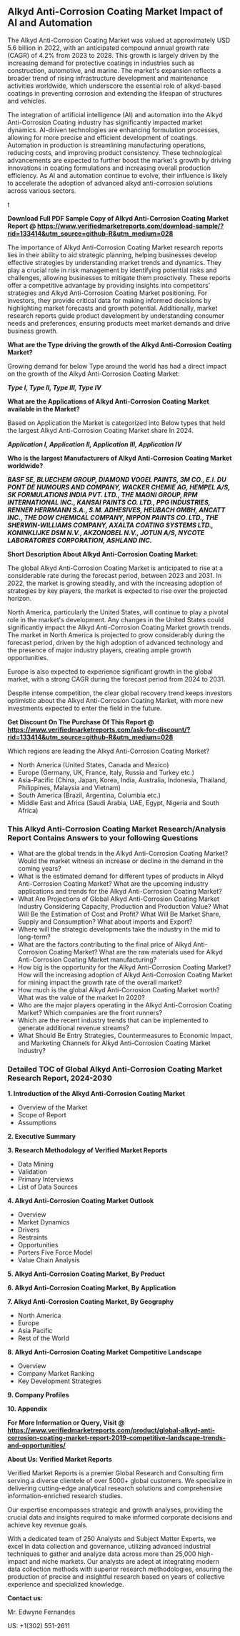 <h2>Alkyd Anti-Corrosion Coating Market Impact of AI and Automation</h2><p>The Alkyd Anti-Corrosion Coating Market was valued at approximately USD 5.6 billion in 2022, with an anticipated compound annual growth rate (CAGR) of 4.2% from 2023 to 2028. This growth is largely driven by the increasing demand for protective coatings in industries such as construction, automotive, and marine. The market's expansion reflects a broader trend of rising infrastructure development and maintenance activities worldwide, which underscore the essential role of alkyd-based coatings in preventing corrosion and extending the lifespan of structures and vehicles.</p><p>The integration of artificial intelligence (AI) and automation into the Alkyd Anti-Corrosion Coating industry has significantly impacted market dynamics. AI-driven technologies are enhancing formulation processes, allowing for more precise and efficient development of coatings. Automation in production is streamlining manufacturing operations, reducing costs, and improving product consistency. These technological advancements are expected to further boost the market's growth by driving innovations in coating formulations and increasing overall production efficiency. As AI and automation continue to evolve, their influence is likely to accelerate the adoption of advanced alkyd anti-corrosion solutions across various sectors.</p>t</p><p id="" class=""><strong>Download Full PDF Sample Copy of Alkyd Anti-Corrosion Coating Market Report @ <a href="https://www.verifiedmarketreports.com/download-sample/?rid=133414&utm_source=github-R&utm_medium=028" target="_blank">https://www.verifiedmarketreports.com/download-sample/?rid=133414&utm_source=github-R&utm_medium=028</a></strong></p><p>The importance of&nbsp;Alkyd Anti-Corrosion Coating Market research reports lies in their ability to aid strategic planning, helping businesses develop effective strategies by understanding market trends and dynamics. They play a crucial role in risk management by identifying potential risks and challenges, allowing businesses to mitigate them proactively. These reports offer a competitive advantage by providing insights into competitors' strategies and Alkyd Anti-Corrosion Coating Market positioning. For investors, they provide critical data for making informed decisions by highlighting market forecasts and growth potential. Additionally, market research reports guide product development by understanding consumer needs and preferences, ensuring products meet market demands and drive business growth.</p><p><strong>What are the&nbsp;Type driving the growth of the Alkyd Anti-Corrosion Coating Market?</strong></p><p id="" class="">Growing demand for below Type around the world has had a direct impact on the growth of the Alkyd Anti-Corrosion Coating Market:</p><em><strong>Type I, Type II, Type III, Type IV</strong></em></p><strong>What are the&nbsp;Applications&nbsp;of Alkyd Anti-Corrosion Coating Market available in the Market?</strong></p><p id="" class="">Based on Application the Market is categorized into Below types that held the largest Alkyd Anti-Corrosion Coating Market share In 2024.</p><em><strong>Application I, Application II, Application III, Application IV</strong></em></p><strong>Who is the largest Manufacturers of Alkyd Anti-Corrosion Coating Market worldwide?</strong></p><p><em><strong>BASF SE, BLUECHEM GROUP, DIAMOND VOGEL PAINTS, 3M CO., E.I. DU PONT DE NUMOURS AND COMPANY, WACKER CHEMIE AG, HEMPEL A/S, SK FORMULATIONS INDIA PVT. LTD., THE MAGNI GROUP, RPM INTERNATIONAL INC., KANSAI PAINTS CO. LTD., PPG INDUSTRIES, RENNER HERRMANN S.A., S.M. ADHESIVES, HEUBACH GMBH, ANCATT INC., THE DOW CHEMICAL COMPANY, NIPPON PAINTS CO. LTD., THE SHERWIN-WILLIAMS COMPANY, AXALTA COATING SYSTEMS LTD., KONINKLIJKE DSM N.V., AKZONOBEL N.V., JOTUN A/S, NYCOTE LABORATORIES CORPORATION, ASHLAND INC.</strong></em></p><p id="" class=""><strong>Short Description About Alkyd Anti-Corrosion Coating Market:</strong></p><p>The global Alkyd Anti-Corrosion Coating Market is anticipated to rise at a considerable rate during the forecast period, between 2023 and 2031. In 2022, the market is growing steadily, and with the increasing adoption of strategies by key players, the market is expected to rise over the projected horizon.</p><p>North America, particularly the United States, will continue to play a pivotal role in the market's development. Any changes in the United States could significantly impact the Alkyd Anti-Corrosion Coating Market growth trends. The market in North America is projected to grow considerably during the forecast period, driven by the high adoption of advanced technology and the presence of major industry players, creating ample growth opportunities.</p><p>Europe is also expected to experience significant growth in the global market, with a strong CAGR during the forecast period from 2024 to 2031.</p><p>Despite intense competition, the clear global recovery trend keeps investors optimistic about the Alkyd Anti-Corrosion Coating Market, with more new investments expected to enter the field in the future.</p><p id="" class=""><strong>Get Discount On The Purchase Of This Report @ <a href="https://www.verifiedmarketreports.com/ask-for-discount/?rid=133414&utm_source=github-R&utm_medium=028" target="_blank">https://www.verifiedmarketreports.com/ask-for-discount/?rid=133414&utm_source=github-R&utm_medium=028</a></strong></p>Which regions are leading the Alkyd Anti-Corrosion Coating Market?</p><ul><li>North America (United States, Canada and Mexico)</li><li>Europe (Germany, UK, France, Italy, Russia and Turkey etc.)</li><li>Asia-Pacific (China, Japan, Korea, India, Australia, Indonesia, Thailand, Philippines, Malaysia and Vietnam)</li><li>South America (Brazil, Argentina, Columbia etc.)</li><li>Middle East and Africa (Saudi Arabia, UAE, Egypt, Nigeria and South Africa)</li></ul><h3 id="" class="">This Alkyd Anti-Corrosion Coating Market Research/Analysis Report Contains Answers to your following Questions</h3><ul><li>What are the global trends in the Alkyd Anti-Corrosion Coating Market? Would the market witness an increase or decline in the demand in the coming years?</li><li>What is the estimated demand for different types of products in Alkyd Anti-Corrosion Coating Market? What are the upcoming industry applications and trends for the Alkyd Anti-Corrosion Coating Market?</li><li>What Are Projections of Global Alkyd Anti-Corrosion Coating Market Industry Considering Capacity, Production and Production Value? What Will Be the Estimation of Cost and Profit? What Will Be Market Share, Supply and Consumption? What about imports and Export?</li><li>Where will the strategic developments take the industry in the mid to long-term?</li><li>What are the factors contributing to the final price of Alkyd Anti-Corrosion Coating Market? What are the raw materials used for Alkyd Anti-Corrosion Coating Market manufacturing?</li><li>How big is the opportunity for the Alkyd Anti-Corrosion Coating Market? How will the increasing adoption of Alkyd Anti-Corrosion Coating Market for mining impact the growth rate of the overall market?</li><li>How much is the global Alkyd Anti-Corrosion Coating Market worth? What was the value of the market In 2020?</li><li>Who are the major players operating in the Alkyd Anti-Corrosion Coating Market? Which companies are the front runners?</li><li>Which are the recent industry trends that can be implemented to generate additional revenue streams?</li><li>What Should Be Entry Strategies, Countermeasures to Economic Impact, and Marketing Channels for Alkyd Anti-Corrosion Coating Market Industry?</li></ul><h3 id="" class="">Detailed TOC of Global Alkyd Anti-Corrosion Coating Market Research Report, 2024-2030</h3><p id="" class=""><strong>1. Introduction of the Alkyd Anti-Corrosion Coating Market</strong></p><ul><li>Overview of the Market</li><li>Scope of Report</li><li>Assumptions</li></ul><p id="" class=""><strong>2. Executive Summary</strong></p><p id="" class=""><strong>3. Research Methodology of Verified Market Reports</strong></p><ul><li>Data Mining</li><li>Validation</li><li>Primary Interviews</li><li>List of Data Sources</li></ul><p id="" class=""><strong>4. Alkyd Anti-Corrosion Coating Market Outlook</strong></p><ul><li>Overview</li><li>Market Dynamics</li><li>Drivers</li><li>Restraints</li><li>Opportunities</li><li>Porters Five Force Model</li><li>Value Chain Analysis</li></ul><p id="" class=""><strong>5. Alkyd Anti-Corrosion Coating Market, By Product</strong></p><p id="" class=""><strong>6. Alkyd Anti-Corrosion Coating Market, By Application</strong></p><p id="" class=""><strong>7. Alkyd Anti-Corrosion Coating Market, By Geography</strong></p><ul><li>North America</li><li>Europe</li><li>Asia Pacific</li><li>Rest of the World</li></ul><p id="" class=""><strong>8. Alkyd Anti-Corrosion Coating Market Competitive Landscape</strong></p><ul><li>Overview</li><li>Company Market Ranking</li><li>Key Development Strategies</li></ul><p id="" class=""><strong>9. Company Profiles</strong></p><p id="" class=""><strong>10. Appendix</strong></p><p id="" class=""><strong>For More Information or Query, Visit @ <a href="https://www.verifiedmarketreports.com/product/global-alkyd-anti-corrosion-coating-market-report-2019-competitive-landscape-trends-and-opportunities/" target="_blank">https://www.verifiedmarketreports.com/product/global-alkyd-anti-corrosion-coating-market-report-2019-competitive-landscape-trends-and-opportunities/</a></strong></p><p id="" class=""><strong>About Us: Verified Market Reports</strong></p><p id="" class="">Verified Market Reports is a premier Global Research and Consulting firm serving a diverse clientele of over 5000+ global customers. We specialize in delivering cutting-edge analytical research solutions and comprehensive information-enriched research studies.</p><p id="" class="">Our expertise encompasses strategic and growth analyses, providing the crucial data and insights required to make informed corporate decisions and achieve key revenue goals.</p><p id="" class="">With a dedicated team of 250 Analysts and Subject Matter Experts, we excel in data collection and governance, utilizing advanced industrial techniques to gather and analyze data across more than 25,000 high-impact and niche markets. Our analysts are adept at integrating modern data collection methods with superior research methodologies, ensuring the production of precise and insightful research based on years of collective experience and specialized knowledge.</p><p id="" class=""><strong>Contact us:</strong></p><p id="" class="">Mr. Edwyne Fernandes</p><p id="" class="">US: +1(302) 551-2611</p>